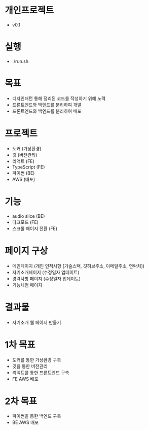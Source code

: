 # 개인프로젝트

- v0.1

# 실행
- ./run.sh

# 목표

- 디자인패턴 통해 정리된 코드를 작성하기 위해 노력
- 프론트엔드와 백엔드를 분리하여 개발
- 프론트엔드와 백엔드를 분리하여 배포

# 프로젝트

- 도커 (가상환경)
- 깃 (버전관리)
- 리액트 (FE)
- TypeScript (FE)
- 파이썬 (BE)
- AWS (배포)

# 기능

- audio slice (BE)
- 다크모드 (FE)
- 스크롤 페이지 전환 (FE)

# 페이지 구상

- 메인페이지 (개인 인적사항 [기술스택, 깃허브주소, 이메일주소, 연락처])
- 자기소개페이지 (수정일자 업데이트)
- 경력사항 페이지 (수정일자 업데이트)
- 기능체험 페이지

# 결과물

- 자기소개 웹 페이지 만들기

# 1차 목표

- 도커를 통한 가상환경 구축
- 깃을 통한 버전관리
- 리액트를 통한 프론트엔드 구축
- FE AWS 배포

# 2차 목표

- 파이썬을 통한 백엔드 구축
- BE AWS 배포
